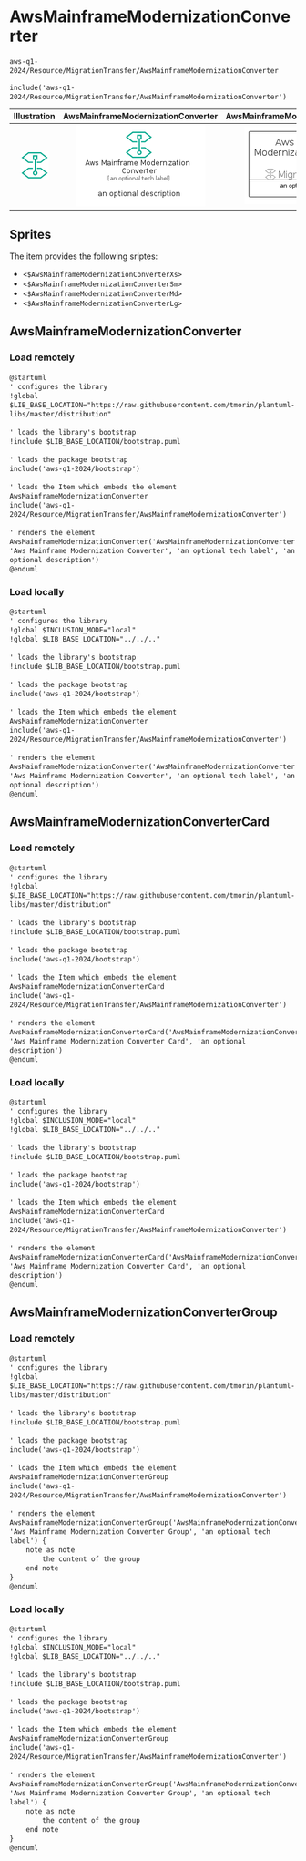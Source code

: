 # AwsMainframeModernizationConverter


```text
aws-q1-2024/Resource/MigrationTransfer/AwsMainframeModernizationConverter
```

```text
include('aws-q1-2024/Resource/MigrationTransfer/AwsMainframeModernizationConverter')
```



| Illustration | AwsMainframeModernizationConverter | AwsMainframeModernizationConverterCard | AwsMainframeModernizationConverterGroup |
| :---: | :---: | :---: | :---: |
| ![illustration for Illustration](../../../aws-q1-2024/Resource/MigrationTransfer/AwsMainframeModernizationConverter.png) | ![illustration for AwsMainframeModernizationConverter](../../../aws-q1-2024/Resource/MigrationTransfer/AwsMainframeModernizationConverter.Local.png) | ![illustration for AwsMainframeModernizationConverterCard](../../../aws-q1-2024/Resource/MigrationTransfer/AwsMainframeModernizationConverterCard.Local.png) | ![illustration for AwsMainframeModernizationConverterGroup](../../../aws-q1-2024/Resource/MigrationTransfer/AwsMainframeModernizationConverterGroup.Local.png) |



## Sprites
The item provides the following sriptes:

- `<$AwsMainframeModernizationConverterXs>`
- `<$AwsMainframeModernizationConverterSm>`
- `<$AwsMainframeModernizationConverterMd>`
- `<$AwsMainframeModernizationConverterLg>`





## AwsMainframeModernizationConverter

### Load remotely
```plantuml
@startuml
' configures the library
!global $LIB_BASE_LOCATION="https://raw.githubusercontent.com/tmorin/plantuml-libs/master/distribution"

' loads the library's bootstrap
!include $LIB_BASE_LOCATION/bootstrap.puml

' loads the package bootstrap
include('aws-q1-2024/bootstrap')

' loads the Item which embeds the element AwsMainframeModernizationConverter
include('aws-q1-2024/Resource/MigrationTransfer/AwsMainframeModernizationConverter')

' renders the element
AwsMainframeModernizationConverter('AwsMainframeModernizationConverter', 'Aws Mainframe Modernization Converter', 'an optional tech label', 'an optional description')
@enduml
```

### Load locally
```plantuml
@startuml
' configures the library
!global $INCLUSION_MODE="local"
!global $LIB_BASE_LOCATION="../../.."

' loads the library's bootstrap
!include $LIB_BASE_LOCATION/bootstrap.puml

' loads the package bootstrap
include('aws-q1-2024/bootstrap')

' loads the Item which embeds the element AwsMainframeModernizationConverter
include('aws-q1-2024/Resource/MigrationTransfer/AwsMainframeModernizationConverter')

' renders the element
AwsMainframeModernizationConverter('AwsMainframeModernizationConverter', 'Aws Mainframe Modernization Converter', 'an optional tech label', 'an optional description')
@enduml
```

## AwsMainframeModernizationConverterCard

### Load remotely
```plantuml
@startuml
' configures the library
!global $LIB_BASE_LOCATION="https://raw.githubusercontent.com/tmorin/plantuml-libs/master/distribution"

' loads the library's bootstrap
!include $LIB_BASE_LOCATION/bootstrap.puml

' loads the package bootstrap
include('aws-q1-2024/bootstrap')

' loads the Item which embeds the element AwsMainframeModernizationConverterCard
include('aws-q1-2024/Resource/MigrationTransfer/AwsMainframeModernizationConverter')

' renders the element
AwsMainframeModernizationConverterCard('AwsMainframeModernizationConverterCard', 'Aws Mainframe Modernization Converter Card', 'an optional description')
@enduml
```

### Load locally
```plantuml
@startuml
' configures the library
!global $INCLUSION_MODE="local"
!global $LIB_BASE_LOCATION="../../.."

' loads the library's bootstrap
!include $LIB_BASE_LOCATION/bootstrap.puml

' loads the package bootstrap
include('aws-q1-2024/bootstrap')

' loads the Item which embeds the element AwsMainframeModernizationConverterCard
include('aws-q1-2024/Resource/MigrationTransfer/AwsMainframeModernizationConverter')

' renders the element
AwsMainframeModernizationConverterCard('AwsMainframeModernizationConverterCard', 'Aws Mainframe Modernization Converter Card', 'an optional description')
@enduml
```

## AwsMainframeModernizationConverterGroup

### Load remotely
```plantuml
@startuml
' configures the library
!global $LIB_BASE_LOCATION="https://raw.githubusercontent.com/tmorin/plantuml-libs/master/distribution"

' loads the library's bootstrap
!include $LIB_BASE_LOCATION/bootstrap.puml

' loads the package bootstrap
include('aws-q1-2024/bootstrap')

' loads the Item which embeds the element AwsMainframeModernizationConverterGroup
include('aws-q1-2024/Resource/MigrationTransfer/AwsMainframeModernizationConverter')

' renders the element
AwsMainframeModernizationConverterGroup('AwsMainframeModernizationConverterGroup', 'Aws Mainframe Modernization Converter Group', 'an optional tech label') {
    note as note
        the content of the group
    end note
}
@enduml
```

### Load locally
```plantuml
@startuml
' configures the library
!global $INCLUSION_MODE="local"
!global $LIB_BASE_LOCATION="../../.."

' loads the library's bootstrap
!include $LIB_BASE_LOCATION/bootstrap.puml

' loads the package bootstrap
include('aws-q1-2024/bootstrap')

' loads the Item which embeds the element AwsMainframeModernizationConverterGroup
include('aws-q1-2024/Resource/MigrationTransfer/AwsMainframeModernizationConverter')

' renders the element
AwsMainframeModernizationConverterGroup('AwsMainframeModernizationConverterGroup', 'Aws Mainframe Modernization Converter Group', 'an optional tech label') {
    note as note
        the content of the group
    end note
}
@enduml
```

